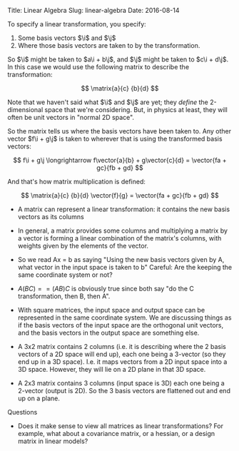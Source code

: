 Title: Linear Algebra
Slug: linear-algebra
Date: 2016-08-14

$$
\newcommand{\i}{\mathbf{i}}
\newcommand{\j}{\mathbf{j}}
\newcommand{\vector}[2]{\begin{pmatrix}#1\\#2\end{pmatrix}}
\newcommand{\matrix}[4]{\begin{bmatrix}#1 & #2\\#3 & #4\\ \end{bmatrix}}
$$

To specify a linear transformation, you specify:

1. Some basis vectors $\i$ and $\j$
2. Where those basis vectors are taken to by the transformation.

So $\i$ might be taken to $a\i + b\j$, and $\j$ might be taken to $c\i + d\j$. In
this case we would use the following matrix to describe the transformation:

$$
\matrix{a}{c}
       {b}{d}
$$

Note that we haven't said what $\i$ and $\j$ are yet; they _define_ the 2-dimensional space that we're considering. But, in physics at least, they will often be unit vectors in "normal 2D space".

So the matrix tells us where the basis vectors have been taken to. Any other vector $f\i + g\j$ is taken to wherever that is using the transformed basis vectors:

$$
f\i + g\j \longrightarrow f\vector{a}{b} + g\vector{c}{d} = \vector{fa + gc}{fb + gd}
$$


And that's how matrix multiplication is defined:

$$
\matrix{a}{c}
       {b}{d} \vector{f}{g} = \vector{fa + gc}{fb + gd}
$$

- A matrix can represent a linear transformation: it contains the new basis
  vectors as its columns

- In general, a matrix provides some columns and multiplying a matrix by a
  vector is forming a linear combination of the matrix's columns, with weights
  given by the elements of the vector.

- So we read Ax = b as saying "Using the new basis vectors given by A, what
  vector in the input space is taken to b" Careful: Are the keeping the same
  coordinate system or not?

- $A(BC) == (AB)C$ is obviously true since both say "do the C transformation, then B, then A".

- With square matrices, the input space and output space can be represented in
  the same coordinate system. We are discussing things as if the basis vectors
  of the input space are the orthogonal unit vectors, and the basis vectors in
  the output space are something else.

- A 3x2 matrix contains 2 columns (i.e. it is describing where the 2 basis
  vectors of a 2D space will end up), each one being a 3-vector (so they end up
  in a 3D space). I.e. it maps vectors from a 2D input space into a 3D
  space. However, they will lie on a 2D plane in that 3D space.

- A 2x3 matrix contains 3 columns (input space is 3D) each one being a 2-vector
  (output is 2D). So the 3 basis vectors are flattened out and end up on a
  plane.


Questions

- Does it make sense to view all matrices as linear transformations? For
  example, what about a covariance matrix, or a hessian, or a design matrix in
  linear models?

